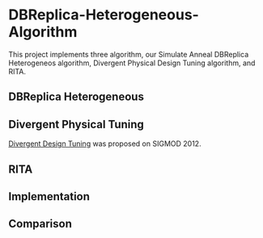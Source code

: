 # DBReplica-Heterogeneous-Algorithm
This project implements three algorithm, our Simulate Anneal DBReplica Heterogeneos algorithm, Divergent Physical Design Tuning algorithm, and RITA.

## DBReplica Heterogeneous


## Divergent Physical Tuning
[Divergent Design Tuning](https://dl.acm.org/citation.cfm?id=2791376) was proposed on SIGMOD 2012.


## RITA

## Implementation


## Comparison